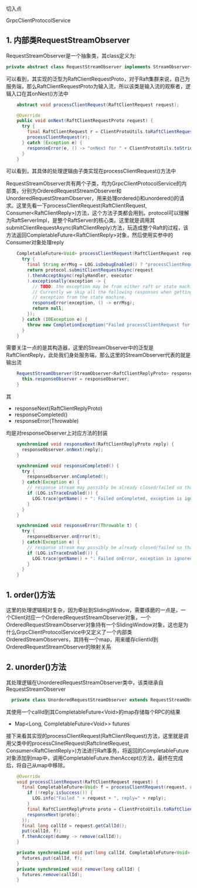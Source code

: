 切入点

GrpcClientProtocolService

## 1. 内部类RequestStreamObserver

RequestStreamObserver是一个抽象类，其class定义为:

```java
private abstract class RequestStreamObserver implements StreamObserver<RaftClientRequestProto>
```

可以看到，其实现的泛型为RaftClientRequestProto，对于Raft集群来说，自己为服务端，那么RaftClientRequestProto为输入流，所以该类是输入流的观察者，逻辑入口在其onNext()方法中

```java
	abstract void processClientRequest(RaftClientRequest request);    

	@Override
    public void onNext(RaftClientRequestProto request) {
      try {
        final RaftClientRequest r = ClientProtoUtils.toRaftClientRequest(request);
        processClientRequest(r);
      } catch (Exception e) {
        responseError(e, () -> "onNext for " + ClientProtoUtils.toString(request) + " in " + name);
      }
    }
```

可以看到，其具体的处理逻辑由子类实现在processClientRequest()方法中

RequestStreamObserver共有两个子类，均为GrpcClientProtocolService的内部类，分别为OrderedRequestStreamObserver和UnorderedRequestStreamObserver，用来处理ordered()和unordered()的请求。这里先看一下processClientRequest(RaftClientRequest, Consumer\<RaftClientReply>)方法，这个方法子类都会用到。protocol可以理解为RaftServerImpl，是整个RaftServer的核心类。这里就是调用其submitClientRequestAsync(RaftClientReply)方法，玩造成整个Raft的过程，该方法返回CompletableFuture\<RaftClientReply>对象，然后使用实参中的Consumer对象处理reply

```java
    CompletableFuture<Void> processClientRequest(RaftClientRequest request, Consumer<RaftClientReply> replyHandler) {
      try {
        final String errMsg = LOG.isDebugEnabled() ? "processClientRequest for " + request : "";
        return protocol.submitClientRequestAsync(request
        ).thenAcceptAsync(replyHandler, executor
        ).exceptionally(exception -> {
          // TODO: the exception may be from either raft or state machine.
          // Currently we skip all the following responses when getting an
          // exception from the state machine.
          responseError(exception, () -> errMsg);
          return null;
        });
      } catch (IOException e) {
        throw new CompletionException("Failed processClientRequest for " + request + " in " + name, e);
      }
    }
```

需要关注一点的是其构造器，这里的StreamObserver中的泛型是RaftClientReply，此处我们身处服务端，那么这里的StreamObserver代表的就是输出流

```java
    RequestStreamObserver(StreamObserver<RaftClientReplyProto> responseObserver) {
      this.responseObserver = responseObserver;
    }
```

其

- responseNext(RaftClientReplyProto)
- responseCompleted()
- responseError(Throwable)

均是对responseObserver上对应方法的封装

```java
    synchronized void responseNext(RaftClientReplyProto reply) {
      responseObserver.onNext(reply);
    }

    synchronized void responseCompleted() {
      try {
        responseObserver.onCompleted();
      } catch(Exception e) {
        // response stream may possibly be already closed/failed so that the exception can be safely ignored.
        if (LOG.isTraceEnabled()) {
          LOG.trace(getName() + ": Failed onCompleted, exception is ignored", e);
        }
      }
    }

    synchronized void responseError(Throwable t) {
      try {
        responseObserver.onError(t);
      } catch(Exception e) {
        // response stream may possibly be already closed/failed so that the exception can be safely ignored.
        if (LOG.isTraceEnabled()) {
          LOG.trace(getName() + ": Failed onError, exception is ignored", e);
        }
      }
    }
```



## 1. order()方法

这里的处理逻辑相对复杂，因为牵扯到SlidingWindow，需要琢磨的一点是，一个Client对应一个OrderedRequestStreamObserver对象，一个OrderedRequestStreamObserver对象持有一个SlidingWindow对象，这也是为什么GrpcClientProtocolService中又定义了一个内部类OrderedStreamObservers，其持有一个map，用来缓存clientId到OrderedRequestStreamObserver的映射关系



## 2. unorder()方法

其处理逻辑在UnorderedRequestStreamObserver类中，该类继承自RequestStreamObserver

```java
  private class UnorderedRequestStreamObserver extends RequestStreamObserver
```

其使用一个callId到其CompletableFuture\<Void>的map存储每个RPC的结果

* Map\<Long, CompletableFuture\<Void>> futures

接下来看其实现的processClientRequest(RaftClientRequest)方法，这里就是调用父类中的processClinetRequest(RaftclinetRequest, Consumer\<RaftClientReply>)方法进行Raft事务，将返回的CompletableFuture对象添加到map中，调用CompletableFuture.thenAccept()方法，最终在完成后，将自己从map中移除。

```java
    @Override
    void processClientRequest(RaftClientRequest request) {
      final CompletableFuture<Void> f = processClientRequest(request, reply -> {
        if (!reply.isSuccess()) {
          LOG.info("Failed " + request + ", reply=" + reply);
        }
        final RaftClientReplyProto proto = ClientProtoUtils.toRaftClientReplyProto(reply);
        responseNext(proto);
      });
      final long callId = request.getCallId();
      put(callId, f);
      f.thenAccept(dummy -> remove(callId));
    }

    private synchronized void put(long callId, CompletableFuture<Void> f) {
      futures.put(callId, f);
    }
    private synchronized void remove(long callId) {
      futures.remove(callId);
    }
```

